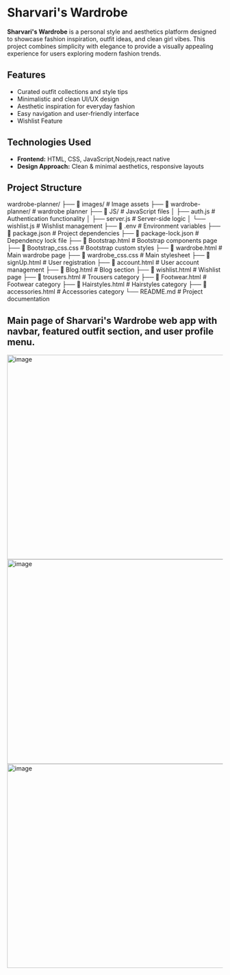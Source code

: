 # Sharvari's Wardrobe

**Sharvari's Wardrobe** is a personal style and aesthetics platform designed to showcase fashion inspiration, outfit ideas, and clean girl vibes. This project combines simplicity with elegance to provide a visually appealing experience for users exploring modern fashion trends.

## Features

- Curated outfit collections and style tips
- Minimalistic and clean UI/UX design
- Aesthetic inspiration for everyday fashion
- Easy navigation and user-friendly interface
- Wishlist Feature

## Technologies Used

- **Frontend:** HTML, CSS, JavaScript,Nodejs,react native
- **Design Approach:** Clean & minimal aesthetics, responsive layouts

## Project Structure
wardrobe-planner/
├── 📁 images/                    # Image assets
├── 📁 wardrobe-planner/         # wardrobe planner
├── 📁 JS/                       # JavaScript files
│   ├── auth.js                  # Authentication functionality
│   ├── server.js                # Server-side logic
│   └── wishlist.js              # Wishlist management
├── 📄 .env                      # Environment variables
├── 📄 package.json              # Project dependencies
├── 📄 package-lock.json         # Dependency lock file
├── 📄 Bootstrap.html            # Bootstrap components page
├── 📄 Bootstrap_css.css         # Bootstrap custom styles
├── 📄 wardrobe.html             # Main wardrobe page
├── 📄 wardrobe_css.css          # Main stylesheet
├── 📄 signUp.html               # User registration
├── 📄 account.html              # User account management
├── 📄 Blog.html                 # Blog section
├── 📄 wishlist.html             # Wishlist page
├── 📄 trousers.html             # Trousers category
├── 📄 Footwear.html             # Footwear category
├── 📄 Hairstyles.html           # Hairstyles category
├── 📄 accessories.html          # Accessories category
└── README.md                    # Project documentation


## Main page of Sharvari's Wardrobe web app with navbar, featured outfit section, and user profile menu.
<img width="960" height="477" alt="image" src="https://github.com/user-attachments/assets/93fa49da-2859-41af-9833-968bcbff93cf" />

<img width="960" height="477" alt="image" src="https://github.com/user-attachments/assets/e009dd14-eaf2-43cb-9842-2a1fc427bee6" />

<img width="960" height="476" alt="image" src="https://github.com/user-attachments/assets/dea21937-e380-49a3-93f5-a4ba07f00225" />




